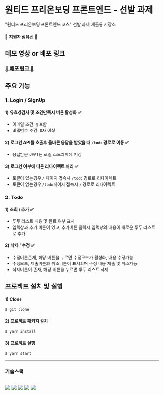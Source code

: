 # 원티드 프리온보딩 프론트엔드 - 선발 과제

"원티드 프리온보딩 프론트엔드 코스" 선발 과제 제출용 저장소
 #### 🥰 지원자 심유선 🥰
 
 ## 데모 영상 or 배포 링크
### [🌷 배포 링크 🌷](https://wanted-pre-onboarding-frontend-amber.vercel.app/)


## 주요 기능
### 1. Login / SignUp
#### 1) 유효성검사 및 조건만족시 버튼 활성화 ✅
  - 이메일 조건: `@` 포함
  - 비밀번호 조건: 8자 이상
#### 2) 로그인 API를 호출후 올바른 응답을 받았을 때 `/todo` 경로로 이동 ✅
  - 응답받은 JWT는 로컬 스토리지에 저장
#### 3) 로그인 여부에 따른 리다이렉트 처리 ✅
 - 토큰이 있는경우 `/` 페이지 접속시 `/todo` 경로로 리다이렉트
 - 토큰이 없는경우  `/todo`페이지 접속시 `/` 경로로 리다이렉트

### 2. Todo
#### 1)  조회 / 추가 ✅
- 투두 리스트 내용 및 완료 여부 표시
- 입력창과 추가 버튼이 있고, 추가버튼 클릭시 입력창의 내용이 새로운 투두 리스트로 추가

#### 2)  삭제 / 수정 ✅
 - 수정버튼존재, 해당 버튼을 누르면 수정모드가 활성화, 내용 수정가능
 - 수정모드, 제출버튼과 취소버튼이 표시되며 수정 내용 제출 및 취소가능
 - 삭제버튼이 존재, 해당 버튼을 누르면 투두 리스트 삭제
  
## 프로젝트 설치 및 실행 

#### 1) Clone

```
$ git clone 
```

#### 2) 프로젝트 패키지 설치

```plaintext
$ yarn install
```

#### 3) 프로젝트 실행

```plaintext
$ yarn start
```
---
### 기술스택
<img src="https://img.shields.io/badge/HTML5-E34F26?style=for-the-badge&logo=HTML5&logoColor=white">  <img src="https://img.shields.io/badge/JavaScript-F7DF1E?style=for-the-badge&logo=JavaScript&logoColor=white"> <img src="https://img.shields.io/badge/React-61DAFB?style=for-the-badge&logo=#61DAFB&logoColor=white"> <img src="https://img.shields.io/badge/React Router-CA4245?style=for-the-badge&logo=React Router&logoColor=white">
<img src="https://img.shields.io/badge/styled components-DB7093?style=for-the-badge&logo=styled-components&logoColor=white">
---

